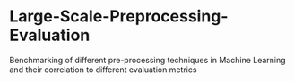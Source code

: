 # Large-Scale-Preprocessing-Evaluation
Benchmarking of different pre-processing techniques in Machine Learning and their correlation to different evaluation metrics
